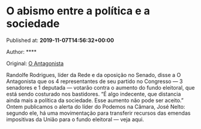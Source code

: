 
# O abismo entre a política e a sociedade

Published at: **2019-11-07T14:56:32+00:00**

Author: ****

Original: [O Antagonista](https://www.oantagonista.com/brasil/o-abismo-entre-a-politica-e-a-sociedade/)

Randolfe Rodrigues, líder da Rede e da oposição no Senado, disse a O Antagonista que os 4 representantes de seu partido no Congresso — 3 senadores e 1 deputada — votarão contra o aumento do fundo eleitoral, que está sendo costurado nos bastidores.
“É algo indecente, que distancia ainda mais a política da sociedade. Esse aumento não pode ser aceito.”
Ontem publicamos o alerta do líder do Podemos na Câmara, José Nelto: segundo ele, há uma movimentação para transferir recursos das emendas impositivas da União para o fundo eleitoral — veja aqui.
